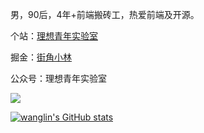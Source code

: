 男，90后，4年+前端搬砖工，热爱前端及开源。

个站：[理想青年实验室](http://lxqnsys.com/)

掘金：[街角小林](https://juejin.cn/user/325111170756279/posts)

公众号：理想青年实验室

![](http://assets.lxqnsys.com/WechatIMG875.jpeg)

[![wanglin's GitHub stats](https://github-readme-stats.vercel.app/api?username=wanglin2&hide=contribs,prs,issues&include_all_commits=true&locale=cn)](https://github.com/anuraghazra/github-readme-stats)
